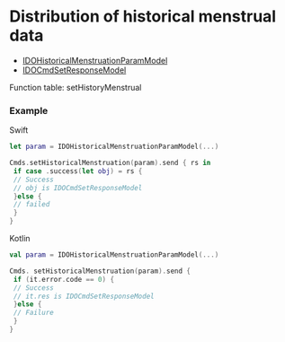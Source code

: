 # Distribution of historical menstrual data
* [IDOHistoricalMenstruationParamModel](../model/IDOHistoricalMenstruationParamModel.md)
* [IDOCmdSetResponseModel](../model/IDOCmdSetResponseModel.md)

Function table: setHistoryMenstrual

### Example

Swift
```swift
let param = IDOHistoricalMenstruationParamModel(...)

Cmds.setHistoricalMenstruation(param).send { rs in
 if case .success(let obj) = rs {
 // Success
 // obj is IDOCmdSetResponseModel
 }else {
 // failed
 }
}
```

Kotlin
```kotlin
val param = IDOHistoricalMenstruationParamModel(...)

Cmds. setHistoricalMenstruation(param).send {
 if (it.error.code == 0) {
 // Success
 // it.res is IDOCmdSetResponseModel
 }else {
 // Failure
 }
}
```
